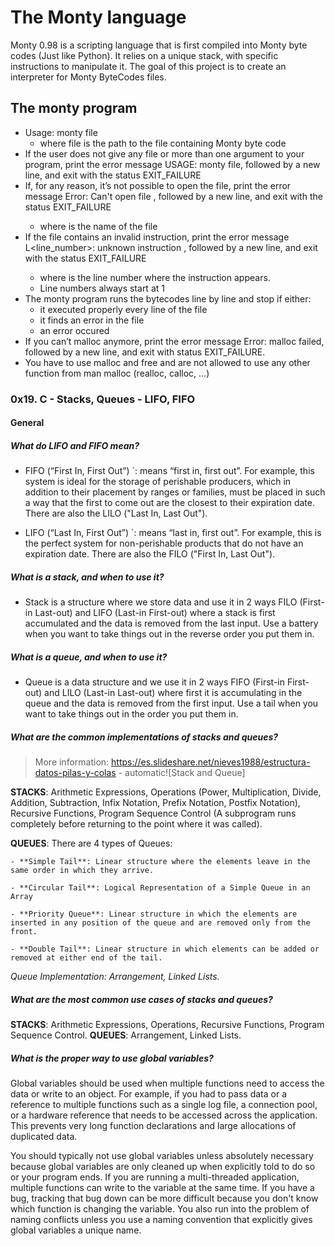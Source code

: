 # The Monty language

Monty 0.98 is a scripting language that is first compiled into Monty byte codes (Just like Python). It relies on a unique stack, with specific instructions to manipulate it. The goal of this project is to create an interpreter for Monty ByteCodes files.

## The monty program

- Usage: monty file
	- where file is the path to the file containing Monty byte code
- If the user does not give any file or more than one argument to your program, print the error message USAGE: monty file, followed by a new line, and exit with the status EXIT_FAILURE
- If, for any reason, it’s not possible to open the file, print the error message Error: Can't open file <file>, followed by a new line, and exit with the status EXIT_FAILURE
	- where <file> is the name of the file
- If the file contains an invalid instruction, print the error message L<line_number>: unknown instruction <opcode>, followed by a new line, and exit with the status EXIT_FAILURE
	- where is the line number where the instruction appears.
	- Line numbers always start at 1
- The monty program runs the bytecodes line by line and stop if either:
	- it executed properly every line of the file
	- it finds an error in the file
	- an error occured
- If you can’t malloc anymore, print the error message Error: malloc failed, followed by a new line, and exit with status EXIT_FAILURE.
- You have to use malloc and free and are not allowed to use any other function from man malloc (realloc, calloc, …)




### 0x19. C - Stacks, Queues - LIFO, FIFO

#### General

##### What do LIFO and FIFO mean?

- FIFO (“First In, First Out”) `: means “first in, first out”. For example, this system is ideal for the storage of perishable producers, which in addition to their placement by ranges or families, must be placed in such a way that the first to come out are the closest to their expiration date. There are also the LILO ("Last In, Last Out").

- LIFO (“Last In, First Out”) `: means “last in, first out”. For example, this is the perfect system for non-perishable products that do not have an expiration date. There are also the FILO ("First In, Last Out").

##### What is a stack, and when to use it?

- Stack is a structure where we store data and use it in 2 ways FILO (First-in Last-out) and LIFO (Last-in First-out) where a stack is first accumulated and the data is removed from the last input. Use a battery when you want to take things out in the reverse order you put them in.

##### What is a queue, and when to use it?
- Queue is a data structure and we use it in 2 ways FIFO (First-in First-out) and LILO (Last-in Last-out) where first it is accumulating in the queue and the data is removed from the first input. Use a tail when you want to take things out in the order you put them in.

##### What are the common implementations of stacks and queues?
> More information: https://es.slideshare.net/nieves1988/estructura-datos-pilas-y-colas - automatic![Stack and Queue]

**STACKS**: Arithmetic Expressions, Operations (Power, Multiplication, Divide, Addition, Subtraction, Infix Notation, Prefix Notation, Postfix Notation), Recursive Functions, Program Sequence Control (A subprogram runs completely before returning to the point where it was called).

**QUEUES**: There are 4 types of Queues:

	- **Simple Tail**: Linear structure where the elements leave in the same order in which they arrive.

	- **Circular Tail**: Logical Representation of a Simple Queue in an Array

	- **Priority Queue**: Linear structure in which the elements are inserted in any position of the queue and are removed only from the front.

	- **Double Tail**: Linear structure in which elements can be added or removed at either end of the tail.

*Queue Implementation: Arrangement, Linked Lists.*

##### What are the most common use cases of stacks and queues?
**STACKS**: Arithmetic Expressions, Operations, Recursive Functions, Program Sequence Control.
**QUEUES**: Arrangement, Linked Lists.

##### What is the proper way to use global variables?

Global variables should be used when multiple functions need to access the data or write to an object. For example, if you had to pass data or a reference to multiple functions such as a single log file, a connection pool, or a hardware reference that needs to be accessed across the application. This prevents very long function declarations and large allocations of duplicated data.

You should typically not use global variables unless absolutely necessary because global variables are only cleaned up when explicitly told to do so or your program ends. If you are running a multi-threaded application, multiple functions can write to the variable at the same time. If you have a bug, tracking that bug down can be more difficult because you don't know which function is changing the variable. You also run into the problem of naming conflicts unless you use a naming convention that explicitly gives global variables a unique name.


